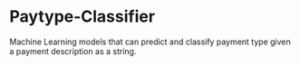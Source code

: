 # Paytype-Classifier
Machine Learning models that can predict and classify payment type given a payment description as a string. 
